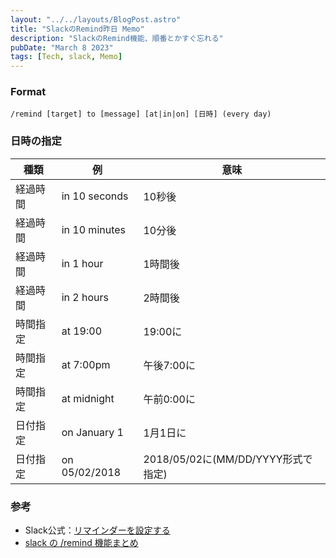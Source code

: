 ```yaml
---
layout: "../../layouts/BlogPost.astro"
title: "SlackのRemind昨日 Memo"
description: "SlackのRemind機能、順番とかすぐ忘れる"
pubDate: "March 8 2023"
tags: [Tech, slack, Memo]
---
```


### Format

`/remind [target] to [message] [at|in|on] [日時] (every day)
`

### 日時の指定


|種類 | 例 | 意味|
| --------- | -------- | ------ |
| 経過時間 | in 10 seconds | 10秒後 |
| 経過時間 | in 10 minutes | 10分後 |
| 経過時間 | in 1 hour | 1時間後 |
| 経過時間 | in 2 hours | 2時間後 |
| 時間指定 | at 19:00 | 19:00に |
| 時間指定 | at 7:00pm | 午後7:00に |
| 時間指定 | at midnight | 午前0:00に |
| 日付指定 | on January 1 | 1月1日に |
| 日付指定 | on 05/02/2018 | 2018/05/02に(MM/DD/YYYY形式で指定) |


### 参考

- Slack公式：[リマインダーを設定する
](https://slack.com/intl/ja-jp/help/articles/208423427-%E3%83%AA%E3%83%9E%E3%82%A4%E3%83%B3%E3%83%80%E3%83%BC%E3%82%92%E8%A8%AD%E5%AE%9A%E3%81%99%E3%82%8B)
- [slack の /remind 機能まとめ](https://qiita.com/takesato/items/335061d7945ebd5c23f7)